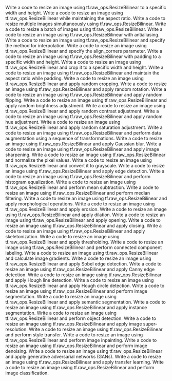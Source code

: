 Write a code to resize an image using tf.raw_ops.ResizeBilinear to a specific width and height.
Write a code to resize an image using tf.raw_ops.ResizeBilinear while maintaining the aspect ratio.
Write a code to resize multiple images simultaneously using tf.raw_ops.ResizeBilinear.
Write a code to resize a batch of images using tf.raw_ops.ResizeBilinear.
Write a code to resize an image using tf.raw_ops.ResizeBilinear with antialiasing.
Write a code to resize an image using tf.raw_ops.ResizeBilinear and specify the method for interpolation.
Write a code to resize an image using tf.raw_ops.ResizeBilinear and specify the align_corners parameter.
Write a code to resize an image using tf.raw_ops.ResizeBilinear with padding to a specific width and height.
Write a code to resize an image using tf.raw_ops.ResizeBilinear and crop it to a specific width and height.
Write a code to resize an image using tf.raw_ops.ResizeBilinear and maintain the aspect ratio while padding.
Write a code to resize an image using tf.raw_ops.ResizeBilinear and apply random cropping.
Write a code to resize an image using tf.raw_ops.ResizeBilinear and apply random rotation.
Write a code to resize an image using tf.raw_ops.ResizeBilinear and apply random flipping.
Write a code to resize an image using tf.raw_ops.ResizeBilinear and apply random brightness adjustment.
Write a code to resize an image using tf.raw_ops.ResizeBilinear and apply random contrast adjustment.
Write a code to resize an image using tf.raw_ops.ResizeBilinear and apply random hue adjustment.
Write a code to resize an image using tf.raw_ops.ResizeBilinear and apply random saturation adjustment.
Write a code to resize an image using tf.raw_ops.ResizeBilinear and perform data augmentation using a sequence of transformations.
Write a code to resize an image using tf.raw_ops.ResizeBilinear and apply Gaussian blur.
Write a code to resize an image using tf.raw_ops.ResizeBilinear and apply image sharpening.
Write a code to resize an image using tf.raw_ops.ResizeBilinear and normalize the pixel values.
Write a code to resize an image using tf.raw_ops.ResizeBilinear and convert it to grayscale.
Write a code to resize an image using tf.raw_ops.ResizeBilinear and apply edge detection.
Write a code to resize an image using tf.raw_ops.ResizeBilinear and perform histogram equalization.
Write a code to resize an image using tf.raw_ops.ResizeBilinear and perform mean subtraction.
Write a code to resize an image using tf.raw_ops.ResizeBilinear and perform median filtering.
Write a code to resize an image using tf.raw_ops.ResizeBilinear and apply morphological operations.
Write a code to resize an image using tf.raw_ops.ResizeBilinear and apply erosion.
Write a code to resize an image using tf.raw_ops.ResizeBilinear and apply dilation.
Write a code to resize an image using tf.raw_ops.ResizeBilinear and apply opening.
Write a code to resize an image using tf.raw_ops.ResizeBilinear and apply closing.
Write a code to resize an image using tf.raw_ops.ResizeBilinear and apply skeletonization.
Write a code to resize an image using tf.raw_ops.ResizeBilinear and apply thresholding.
Write a code to resize an image using tf.raw_ops.ResizeBilinear and perform connected component labeling.
Write a code to resize an image using tf.raw_ops.ResizeBilinear and calculate image gradients.
Write a code to resize an image using tf.raw_ops.ResizeBilinear and apply Sobel edge detection.
Write a code to resize an image using tf.raw_ops.ResizeBilinear and apply Canny edge detection.
Write a code to resize an image using tf.raw_ops.ResizeBilinear and apply Hough line detection.
Write a code to resize an image using tf.raw_ops.ResizeBilinear and apply Hough circle detection.
Write a code to resize an image using tf.raw_ops.ResizeBilinear and perform image segmentation.
Write a code to resize an image using tf.raw_ops.ResizeBilinear and apply semantic segmentation.
Write a code to resize an image using tf.raw_ops.ResizeBilinear and apply instance segmentation.
Write a code to resize an image using tf.raw_ops.ResizeBilinear and perform object detection.
Write a code to resize an image using tf.raw_ops.ResizeBilinear and apply image super-resolution.
Write a code to resize an image using tf.raw_ops.ResizeBilinear and perform style transfer.
Write a code to resize an image using tf.raw_ops.ResizeBilinear and perform image inpainting.
Write a code to resize an image using tf.raw_ops.ResizeBilinear and perform image denoising.
Write a code to resize an image using tf.raw_ops.ResizeBilinear and apply generative adversarial networks (GANs).
Write a code to resize an image using tf.raw_ops.ResizeBilinear and apply transfer learning.
Write a code to resize an image using tf.raw_ops.ResizeBilinear and perform image classification.